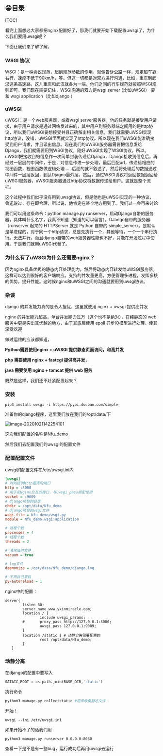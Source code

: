 ## 😁目录

[TOC]

看完上面想必大家都把nginx配置好了，那我们就要开始下载配置uwsgi了，为什么我们要用uwsgi呢？

下面让我们来了解了解。



### WSGI 协议

WSGI：是一种协议规范，起到规范参数的作用，就像告诉公路一样，规定超车靠右行，速度不低于90km/h，等。但这一切都是对双方进行沟通，比如，重庆到武汉这条高速路，这儿重庆和武汉就各为一端，他们之间的行车规范就按照WSGI规则即可。我们现在需要记住，WSGI沟通的双方是wsgi server (比如uWSGI） 要和 wsgi application（比如django ）



### uWSGI

uWGSI：是一个web服务器，或者wsgi server服务器，他的任务就是接受用户请求，由于用户请求是通过网络发过来的，其中用户到服务器端之间用的是http协议，所以我们uWSGI要想接受并且正确解出相关信息，我们就需要uWSGI实现http协议，没错，uWSGI里面就实现了http协议。所以现在我们uWSGI能准确接受到用户请求，并且读出信息。现在我们的uWSGI服务器需要把信息发给Django，我们就需要用到WSGI协议，刚好uWSGI实现了WSGI协议，所以。uWSGI把接收到的信息作一次简单封装传递给Django，Django接收到信息后，再经过一层层的中间件，于是，对信息作进一步处理，最后匹配url，传递给相应的视图函数，视图函数做逻辑处理......后面的就不叙述了，然后将处理后的数据通过中间件一层层返回，到达Djagno最外层，然后，通过WSGI协议将返回数据返回给uWSGI服务器，uWSGI服务器通过http协议将数据传递给用户。这就是整个流程。

这个过程中我们似乎没有用到uwsgi协议，但是他也是uWSGI实现的一种协议，鲁迅说过，存在即合理，所以说，他肯定在某个地方用到了。我们过一会再来讨论

我们可以用这条命令：python manage.py runserver，启动Django自带的服务器，具体叫什么名字，我真不知道（知道的可以留言）。DJango自带的服务器（runserver 起来的 HTTPServer 就是 Python 自带的 simple_server）。是默认是单进程的，对于同一个http请求，总是先执行一个，其他等待，一个一个串行执行。无法并行。而且django自带的web服务器性能也不好，只能在开发过程中使用。于是我们就用uWSGI代替了。

### 为什么有了uWSGI为什么还需要nginx？

因为nginx具备优秀的静态内容处理能力，然后将动态内容转发给uWSGI服务器，这样可以达到很好的客户端响应。支持的并发量更高，方便管理多进程，发挥多核的优势，提升性能。这时候nginx和uWSGI之间的沟通就要用到uwsgi协议。



### 杂谈

django 的并发能力真的是令人担忧，这里就使用 nginx + uwsgi 提供高并发

nginx 的并发能力超高，单台并发能力过万（这个也不是绝对），在纯静态的 web 服务中更是突出其优越的地方，由于其底层使用 epoll 异步IO模型进行处理，使其深受欢迎

做过运维的应该都知道，

**Python需要使用nginx + uWSGI 提供静态页面访问，和高并发**

**php 需要使用 nginx + fastcgi 提供高并发，**

**java 需要使用 nginx + tomcat 提供 web 服务**





既然是这样，我们还不赶紧配置起来？

### 安装

```
pip3 install uwsgi -i https://pypi.douban.com/simple
```

准备你的django程序，这里我们放在我们的/opt/data/下

![image-20201021142254101](https://i.loli.net/2020/10/21/mjNiwDV9EIrFHbu.png)

这次我们配置的名称是Nfu_demo

然后我们去配置我们的uwsgi的配置文件

### 配置配置文件

uwsgi的配置文件在/etc/uwsgi.ini内

```ini
[uwsgi]
# 对外提供http服务的端口
http = :8080
# 用于和Nginx交互的接口，与uwsgi_pass搭配使用
socket = :9009
# django项目的目录
chdir = /opt/data/Nfu_demo
# django项目的wsgi文件
wsgi-file = Nfu_demo/wsgi.py
module = Nfu_demo.wsgi:application

# 进程个数
processes = 4
# 线程个数
threads = 2

# 清除临时文件
vacuum = true

# log文件
daemonize = /opt/data/Nfu_demo/django.log

# 不用自己重启
py-autoreload = 1

```

nginx中的配置：

```nginx
server{
        listen 80;
        server_name www.yxinmiracle.com;
        location / {
                include uwsgi_params;
        #       proxy_pass http://127.0.0.1:8080;
                uwsgi_pass 127.0.0.1:9009;
        }
        location /static { # 动静分离需要配置的
                root /opt/data/Nfu_demo;
        }
   }
```

### 动静分离

在django的配置中要写入

```python
SATAIC_ROOT = os.path.join(BASE_DIR,'static')
```

执行命令

```python
python3 manage.py collectstatic #用来收集静态文件
```

开始！

```
uwsgi --ini /etc/uwsgi.ini
```

如果开始不了的话我们用

```
python3 manage.py runserver 0.0.0.0:8080
```

查看一下是不是有一些bug，运行成功后再用uwsgi去运行